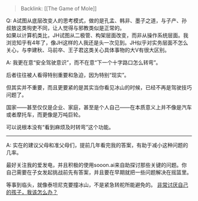 > Backlink: [[The Game of Mole]]
 
Q: A试图从底层改变人的思考模式，做的是孔孟、韩非、墨子之道，与子产、孙叔敖这类徇吏不同，让人觉得与邪教类似是正常的。  
如果以计算机类比，JH试图从二极管、构架层面改变，而非从操作系统层面。我浏览知乎有4年了，像JH这样的人我还是头一次见到。JH似乎对实务层面不怎么关心，与李建秋、马前卒、王子君这类关心具体事物的大V有很大区别。

A: 我更在意“安全驾驶意识”，而不在意“下一个十字路口怎么转弯”。  

后者往往被人看得特别重要和急迫，因为特别“现实”。  

但其实并不重要，而且更要紧的是其实当你看见冰山的时候，已经不再是驾驶技巧问题了。  

国家——甚至仅仅是企业、家庭，甚至是个人自己——在本质意义上并不像是汽车或者摩托车，而更像是万吨巨轮。  

可以说根本没有“看到麻烦及时转弯”这个功能。  

---

A: 实在的建议父母和准父母们，提前几年看完我的答案，有助于减小这种问题的几率。

最好关注我的爱发电，并且积极的使用sooon.ai来自助探讨那些关键的问题。你自己需要在子女发起挑战前先有答案，并且要在早期就把一些问题解决在摇篮里。

等事到临头，就像泰坦尼克要撞冰山，不是紧急转舵所能避免的。 [非常讨厌自己的孩子，我该怎么办？](https://www.zhihu.com/question/423224765/answer/1681071440)